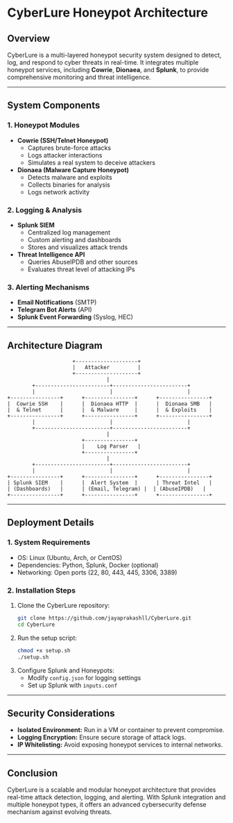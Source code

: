 
# CyberLure Honeypot Architecture

## Overview
CyberLure is a multi-layered honeypot security system designed to detect, log, and respond to cyber threats in real-time. It integrates multiple honeypot services, including **Cowrie**, **Dionaea**, and **Splunk**, to provide comprehensive monitoring and threat intelligence.

---

## **System Components**

### **1. Honeypot Modules**
- **Cowrie (SSH/Telnet Honeypot)**  
  - Captures brute-force attacks
  - Logs attacker interactions
  - Simulates a real system to deceive attackers
- **Dionaea (Malware Capture Honeypot)**  
  - Detects malware and exploits
  - Collects binaries for analysis
  - Logs network activity

### **2. Logging & Analysis**
- **Splunk SIEM**  
  - Centralized log management
  - Custom alerting and dashboards
  - Stores and visualizes attack trends
- **Threat Intelligence API**  
  - Queries AbuseIPDB and other sources
  - Evaluates threat level of attacking IPs

### **3. Alerting Mechanisms**
- **Email Notifications** (SMTP)
- **Telegram Bot Alerts** (API)
- **Splunk Event Forwarding** (Syslog, HEC)

---

## **Architecture Diagram**
```plaintext
                     +--------------------+
                     |   Attacker         |
                     +--------------------+
                                |
        +------------------------+------------------------+
        |                        |                        |
+----------------+      +----------------+      +----------------+
|  Cowrie SSH    |      |  Dionaea HTTP  |      |  Dionaea SMB   |
|  & Telnet      |      |  & Malware     |      |  & Exploits    |
+----------------+      +----------------+      +----------------+
        |                        |                        |
        +------------------------+------------------------+
                                |
                        +----------------+
                        |    Log Parser   |
                        +----------------+
                                |
        +------------------------+------------------------+
        |                        |                        |
+----------------+      +----------------+      +----------------+
| Splunk SIEM    |      |  Alert System  |      | Threat Intel   |
| (Dashboards)   |      | (Email, Telegram) |  | (AbuseIPDB)   |
+----------------+      +----------------+      +----------------+
```

---

## **Deployment Details**
### **1. System Requirements**
- OS: Linux (Ubuntu, Arch, or CentOS)
- Dependencies: Python, Splunk, Docker (optional)
- Networking: Open ports (22, 80, 443, 445, 3306, 3389)

### **2. Installation Steps**
1. Clone the CyberLure repository:
   ```bash
   git clone https://github.com/jayaprakashll/CyberLure.git
   cd CyberLure
   ```
2. Run the setup script:
   ```bash
   chmod +x setup.sh
   ./setup.sh
   ```
3. Configure Splunk and Honeypots:
   - Modify `config.json` for logging settings
   - Set up Splunk with `inputs.conf`

---

## **Security Considerations**
- **Isolated Environment:** Run in a VM or container to prevent compromise.
- **Logging Encryption:** Ensure secure storage of attack logs.
- **IP Whitelisting:** Avoid exposing honeypot services to internal networks.

---

## **Conclusion**
CyberLure is a scalable and modular honeypot architecture that provides real-time attack detection, logging, and alerting. With Splunk integration and multiple honeypot types, it offers an advanced cybersecurity defense mechanism against evolving threats.


